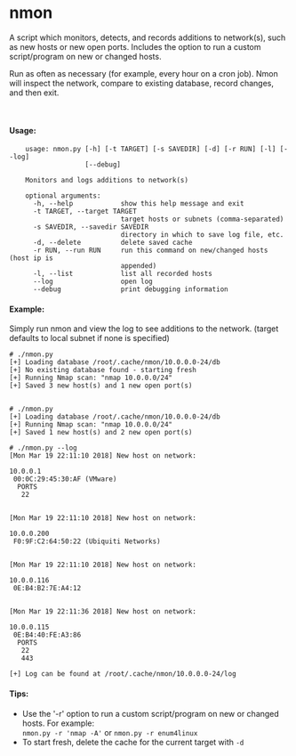 # nmon

A script which monitors, detects, and records additions to network(s), such as new hosts or new open ports. Includes the option to run a custom script/program on new or changed hosts.

Run as often as necessary (for example, every hour on a cron job).  Nmon will inspect the network, compare to existing database, record changes, and then exit.

<br>

#### Usage:

~~~~
    usage: nmon.py [-h] [-t TARGET] [-s SAVEDIR] [-d] [-r RUN] [-l] [--log]
                   [--debug]

    Monitors and logs additions to network(s)                                                          
                                                                                                 
    optional arguments:                                                                          
      -h, --help            show this help message and exit                                      
      -t TARGET, --target TARGET                                                                 
                            target hosts or subnets (comma-separated)                            
      -s SAVEDIR, --savedir SAVEDIR                                                              
                            directory in which to save log file, etc.                            
      -d, --delete          delete saved cache
      -r RUN, --run RUN     run this command on new/changed hosts (host ip is
                            appended)
      -l, --list            list all recorded hosts
      --log                 open log
      --debug               print debugging information
~~~~


#### Example:
Simply run nmon and view the log to see additions to the network.  (target defaults to local subnet if none is specified)

~~~~
# ./nmon.py 
[+] Loading database /root/.cache/nmon/10.0.0.0-24/db
[+] No existing database found - starting fresh
[+] Running Nmap scan: "nmap 10.0.0.0/24"
[+] Saved 3 new host(s) and 1 new open port(s)


# ./nmon.py 
[+] Loading database /root/.cache/nmon/10.0.0.0-24/db
[+] Running Nmap scan: "nmap 10.0.0.0/24"
[+] Saved 1 new host(s) and 2 new open port(s)

# ./nmon.py --log
[Mon Mar 19 22:11:10 2018] New host on network:

10.0.0.1
 00:0C:29:45:30:AF (VMware)
  PORTS
   22


[Mon Mar 19 22:11:10 2018] New host on network:

10.0.0.200
 F0:9F:C2:64:50:22 (Ubiquiti Networks)


[Mon Mar 19 22:11:10 2018] New host on network:

10.0.0.116
 0E:B4:B2:7E:A4:12


[Mon Mar 19 22:11:36 2018] New host on network:

10.0.0.115
 0E:B4:40:FE:A3:86
  PORTS
   22
   443

[+] Log can be found at /root/.cache/nmon/10.0.0.0-24/log
~~~~

#### Tips:

* Use the '-r' option to run a custom script/program on new or changed hosts.  For example:<br> `nmon.py -r 'nmap -A'` or `nmon.py -r enum4linux`
* To start fresh, delete the cache for the current target with `-d`